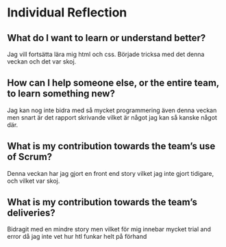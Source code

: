 # Individual Reflection


## What do I want to learn or understand better?
Jag vill fortsätta lära mig html och css. Började tricksa med det denna veckan och det var skoj.


## How can I help someone else, or the entire team, to learn something new?
Jag kan nog inte bidra med så mycket programmering även denna veckan men snart är det rapport skrivande vilket är något jag kan så kanske något där.

## What is my contribution towards the team’s use of Scrum?
Denna veckan har jag gjort en front end story vilket jag inte gjort tidigare, och vilket var skoj.


## What is my contribution towards the team’s deliveries?
Bidragit med en mindre story men vilket för mig innebar mycket trial and error då jag inte vet hur htl funkar helt på förhand